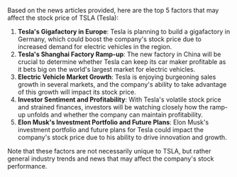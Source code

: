 Based on the news articles provided, here are the top 5 factors that may affect the stock price of TSLA (Tesla):

1. **Tesla's Gigafactory in Europe**: Tesla is planning to build a gigafactory in Germany, which could boost the company's stock price due to increased demand for electric vehicles in the region.
2. **Tesla's Shanghai Factory Ramp-up**: The new factory in China will be crucial to determine whether Tesla can keep its car maker profitable as it bets big on the world's largest market for electric vehicles.
3. **Electric Vehicle Market Growth**: Tesla is enjoying burgeoning sales growth in several markets, and the company's ability to take advantage of this growth will impact its stock price.
4. **Investor Sentiment and Profitability**: With Tesla's volatile stock price and strained finances, investors will be watching closely how the ramp-up unfolds and whether the company can maintain profitability.
5. **Elon Musk's Investment Portfolio and Future Plans**: Elon Musk's investment portfolio and future plans for Tesla could impact the company's stock price due to his ability to drive innovation and growth.

Note that these factors are not necessarily unique to TSLA, but rather general industry trends and news that may affect the company's stock performance.